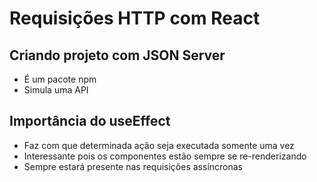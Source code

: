 # Requisições HTTP com React

## Criando projeto com JSON Server

- É um pacote npm
- Simula uma API

## Importância do useEffect

- Faz com que determinada ação seja executada somente uma vez
- Interessante pois os componentes estão sempre se re-renderizando
- Sempre estará presente nas requisições assíncronas